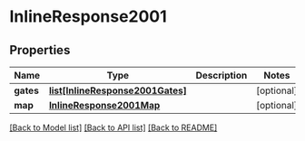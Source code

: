 # InlineResponse2001

## Properties
Name | Type | Description | Notes
------------ | ------------- | ------------- | -------------
**gates** | [**list[InlineResponse2001Gates]**](InlineResponse2001Gates.md) |  | [optional] 
**map** | [**InlineResponse2001Map**](InlineResponse2001Map.md) |  | [optional] 

[[Back to Model list]](../README.md#documentation-for-models) [[Back to API list]](../README.md#documentation-for-api-endpoints) [[Back to README]](../README.md)


